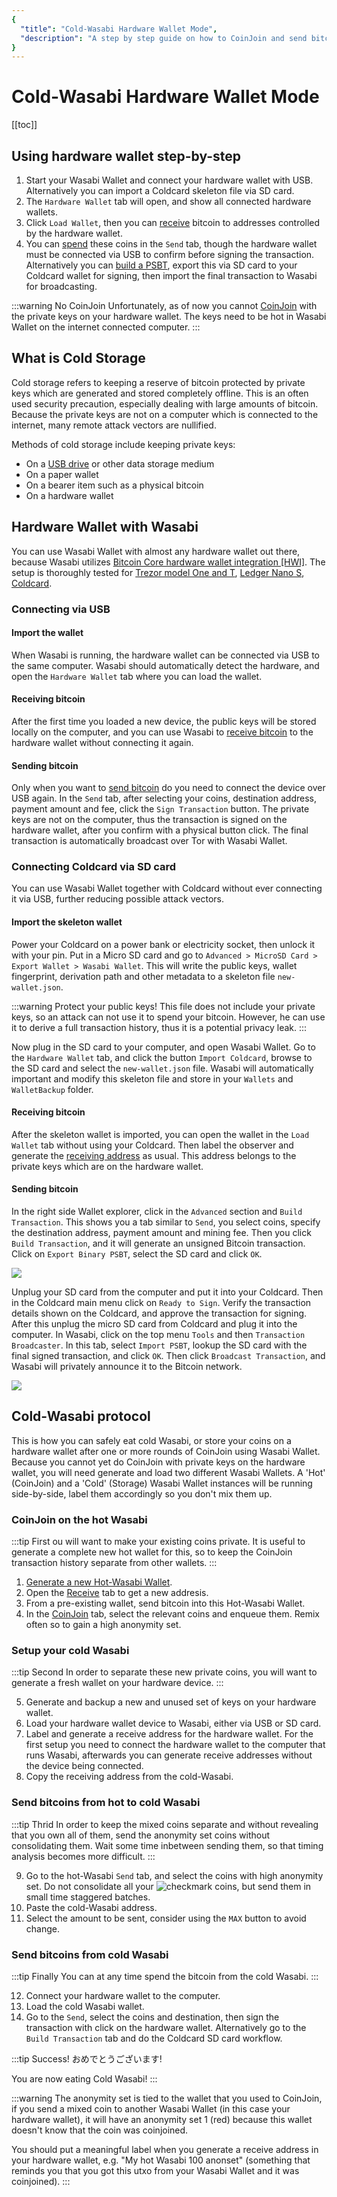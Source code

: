 ```yaml
---
{
  "title": "Cold-Wasabi Hardware Wallet Mode",
  "description": "A step by step guide on how to CoinJoin and send bitcoin to a hardware wallet for cold storage using WasabiWallet only. This is the Wasabi documentation, an archive of knowledge about the open-source, non-custodial and privacy-focused Bitcoin wallet for desktop."
}
---
```


# Cold-Wasabi Hardware Wallet Mode

[[toc]]

## Using hardware wallet step-by-step

1. Start your Wasabi Wallet and connect your hardware wallet with USB.
Alternatively you can import a Coldcard skeleton file via SD card.
2. The `Hardware Wallet` tab will open, and show all connected hardware wallets.
3. Click `Load Wallet`, then you can [receive](/using-wasabi/Receive.md) bitcoin to addresses controlled by the hardware wallet.
4. You can [spend](/using-wasabi/Send.md) these coins in the `Send` tab, though the hardware wallet must be connected via USB to confirm before signing the transaction.
Alternatively you can [build a PSBT](using-wasabi/ColdWasabi.md#connecting-coldcard-via-sd-card), export this via SD card to your Coldcard wallet for signing, then import the final transaction to Wasabi for broadcasting.

:::warning No CoinJoin
Unfortunately, as of now you cannot [CoinJoin](/using-wasabi/CoinJoin.md) with the private keys on your hardware wallet.
The keys need to be hot in Wasabi Wallet on the internet connected computer.
:::

## What is Cold Storage

Cold storage refers to keeping a reserve of bitcoin protected by private keys which are generated and stored completely offline.
This is an often used security precaution, especially dealing with large amounts of bitcoin.
Because the private keys are not on a computer which is connected to the internet, many remote attack vectors are nullified.

Methods of cold storage include keeping private keys:
- On a [USB drive](/using-wasabi/WasabiSetupTails.md) or other data storage medium
- On a paper wallet
- On a bearer item such as a physical bitcoin
- On a hardware wallet

## Hardware Wallet with Wasabi

You can use Wasabi Wallet with almost any hardware wallet out there, because Wasabi utilizes [Bitcoin Core hardware wallet integration [HWI]](https://github.com/bitcoin-core/hwi).
The setup is thoroughly tested for [Trezor model One and T](https://trezor.io), [Ledger Nano S](https://ledgerwallet.com), [Coldcard](https://coldcardwallet.com).

### Connecting via USB

#### Import the wallet

When Wasabi is running, the hardware wallet can be connected via USB to the same computer.
Wasabi should automatically detect the hardware, and open the `Hardware Wallet` tab where you can load the wallet.

#### Receiving bitcoin

After the first time you loaded a new device, the public keys will be stored locally on the computer, and you can use Wasabi to [receive bitcoin](/using-wasabi/Receive.md) to the hardware wallet without connecting it again.

#### Sending bitcoin

Only when you want to [send bitcoin](/using-wasabi/Send.md) do you need to connect the device over USB again.
In the `Send` tab, after selecting your coins, destination address, payment amount and fee, click the `Sign Transaction` button.
The private keys are not on the computer, thus the transaction is signed on the hardware wallet, after you confirm with a physical button click.
The final transaction is automatically broadcast over Tor with Wasabi Wallet.

### Connecting Coldcard via SD card

You can use Wasabi Wallet together with Coldcard without ever connecting it via USB, further reducing possible attack vectors.

#### Import the skeleton wallet

Power your Coldcard on a power bank or electricity socket, then unlock it with your pin.
Put in a Micro SD card and go to `Advanced > MicroSD Card > Export Wallet > Wasabi Wallet`.
This will write the public keys, wallet fingerprint, derivation path and other metadata to a skeleton file `new-wallet.json`.

:::warning Protect your public keys!
This file does not include your private keys, so an attack can not use it to spend your bitcoin.
However, he can use it to derive a full transaction history, thus it is a potential privacy leak.
:::

Now plug in the SD card to your computer, and open Wasabi Wallet.
Go to the `Hardware Wallet` tab, and click the button `Import Coldcard`, browse to the SD card and select the `new-wallet.json` file.
Wasabi will automatically important and modify this skeleton file and store in your `Wallets` and `WalletBackup` folder.

#### Receiving bitcoin

After the skeleton wallet is imported, you can open the wallet in the `Load Wallet` tab without using your Coldcard.
Then label the observer and generate the [receiving address](/using-wasabi/Receive.md) as usual.
This address belongs to the private keys which are on the hardware wallet.

#### Sending bitcoin
 
In the right side Wallet explorer, click in the `Advanced` section and `Build Transaction`.
This shows you a tab similar to `Send`, you select coins, specify the destination address, payment amount and mining fee.
Then you click `Build Transaction`, and it will generate an unsigned Bitcoin transaction.
Click on `Export Binary PSBT`, select the SD card and click `OK`.

![](/PSBTUnsigned.png)

Unplug your SD card from the computer and put it into your Coldcard.
Then in the Coldcard main menu click on `Ready to Sign`.
Verify the transaction details shown on the Coldcard, and approve the transaction for signing.
After this unplug the micro SD card from Coldcard and plug it into the computer.
In Wasabi, click on the top menu `Tools` and then `Transaction Broadcaster`.
In this tab, select `Import PSBT`, lookup the SD card with the final signed transaction, and click `OK`.
Then click `Broadcast Transaction`, and Wasabi will privately announce it to the Bitcoin network.

![](/PSBTBroadcast.png)

## Cold-Wasabi protocol

This is how you can safely eat cold Wasabi, or store your coins on a hardware wallet after one or more rounds of CoinJoin using Wasabi Wallet.
Because you cannot yet do CoinJoin with private keys on the hardware wallet, you will need generate and load two different Wasabi Wallets.
A 'Hot' (CoinJoin) and a 'Cold' (Storage) Wasabi Wallet instances will be running side-by-side, label them accordingly so you don't mix them up.

### CoinJoin on the hot Wasabi

:::tip First
ou will want to make your existing coins private.
It is useful to generate a complete new hot wallet for this, so to keep the CoinJoin transaction history separate from other wallets.
:::

1. [Generate a new Hot-Wasabi Wallet](/using-wasabi/WalletGeneratation.md).
2. Open the [Receive](/using-wasabi/Receive.md) tab to get a new addresis.
3. From a pre-existing wallet, send bitcoin into this Hot-Wasabi Wallet.
4. In the [CoinJoin](/using-wasabi/CoinJoin.md) tab, select the relevant coins and enqueue them.
Remix often so to gain a high anonymity set.

### Setup your cold Wasabi

:::tip Second
In order to separate these new private coins, you will want to generate a fresh wallet on your hardware device.
:::

5. Generate and backup a new and unused set of keys on your hardware wallet.
6. Load your hardware wallet device to Wasabi, either via USB or SD card. 
7. Label and generate a receive address for the hardware wallet.
For the first setup you need to connect the hardware wallet to the computer that runs Wasabi, afterwards you can generate receive addresses without the device being connected.
8. Copy the receiving address from the cold-Wasabi.

### Send bitcoins from hot to cold Wasabi

:::tip Thrid
In order to keep the mixed coins separate and without revealing that you own all of them, send the anonymity set coins without consolidating them.
Wait some time inbetween sending them, so that timing analysis becomes more difficult.
:::

9. Go to the hot-Wasabi `Send` tab, and select the coins with high anonymity set.
Do not consolidate all your <img src="/ShieldCheckmark.png" alt="checkmark" class="shield" /> coins, but send them in small time staggered batches.
10. Paste the cold-Wasabi address.
11. Select the amount to be sent, consider using the `MAX` button to avoid change.

### Send bitcoins from cold Wasabi

:::tip Finally
You can at any time spend the bitcoin from the cold Wasabi.
:::

12. Connect your hardware wallet to the computer.
13. Load the cold Wasabi wallet.
14. Go to the `Send`, select the coins and destination, then sign the transaction with click on the hardware wallet.
Alternatively go to the `Build Transaction` tab and do the Coldcard SD card workflow. 

:::tip Success!
おめでとうございます!

You are now eating Cold Wasabi!
:::

:::warning
The anonymity set is tied to the wallet that you used to CoinJoin, if you send a mixed coin to another Wasabi Wallet (in this case your hardware wallet), it will have an anonymity set 1 (red) because this wallet doesn't know that the coin was coinjoined.

You should put a meaningful label when you generate a receive address in your hardware wallet, e.g. "My hot Wasabi 100 anonset" (something that reminds you that you got this utxo from your Wasabi Wallet and it was coinjoined).
:::
